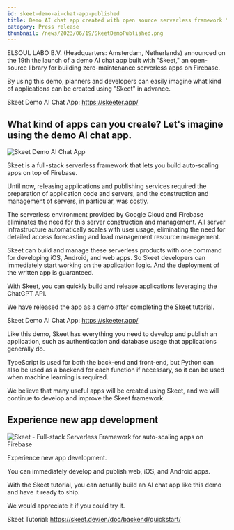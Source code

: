 ```yaml
---
id: skeet-demo-ai-chat-app-published
title: Demo AI chat app created with open source serverless framework "Skeet" launched
category: Press release
thumbnail: /news/2023/06/19/SkeetDemoPublished.png
---
```


ELSOUL LABO B.V. (Headquarters: Amsterdam, Netherlands) announced on the 19th the launch of a demo AI chat app built with "Skeet," an open-source library for building zero-maintenance serverless apps on Firebase.

By using this demo, planners and developers can easily imagine what kind of applications can be created using "Skeet" in advance.

Skeet Demo AI Chat App: https://skeeter.app/

## What kind of apps can you create? Let's imagine using the demo AI chat app.

![Skeet Demo AI Chat App](/news/2023/06/19/SkeeterAppSample16-9.png)

Skeet is a full-stack serverless framework that lets you build auto-scaling apps on top of Firebase.

Until now, releasing applications and publishing services required the preparation of application code and servers, and the construction and management of servers, in particular, was costly.

The serverless environment provided by Google Cloud and Firebase eliminates the need for this server construction and management. All server infrastructure automatically scales with user usage, eliminating the need for detailed access forecasting and load management resource management.

Skeet can build and manage these serverless products with one command for developing iOS, Android, and web apps. So Skeet developers can immediately start working on the application logic. And the deployment of the written app is guaranteed.

With Skeet, you can quickly build and release applications leveraging the ChatGPT API.

We have released the app as a demo after completing the Skeet tutorial.

Skeet Demo AI Chat App: https://skeeter.app/

Like this demo, Skeet has everything you need to develop and publish an application, such as authentication and database usage that applications generally do.

TypeScript is used for both the back-end and front-end, but Python can also be used as a backend for each function if necessary, so it can be used when machine learning is required.

We believe that many useful apps will be created using Skeet, and we will continue to develop and improve the Skeet framework.

## Experience new app development

![Skeet - Full-stack Serverless Framework for auto-scaling apps on Firebase](/news/2023/06/13/EffortlessServerlessSkeet.png)

Experience new app development.

You can immediately develop and publish web, iOS, and Android apps.

With the Skeet tutorial, you can actually build an AI chat app like this demo and have it ready to ship.

We would appreciate it if you could try it.

Skeet Tutorial: https://skeet.dev/en/doc/backend/quickstart/

